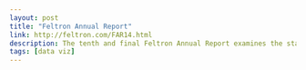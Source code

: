 ```yaml
---
layout: post
title: "Feltron Annual Report"
link: http://feltron.com/FAR14.html
description: The tenth and final Feltron Annual Report examines the state of state of self-tracking through widely available apps and devices.
tags: [data viz]
---
```

